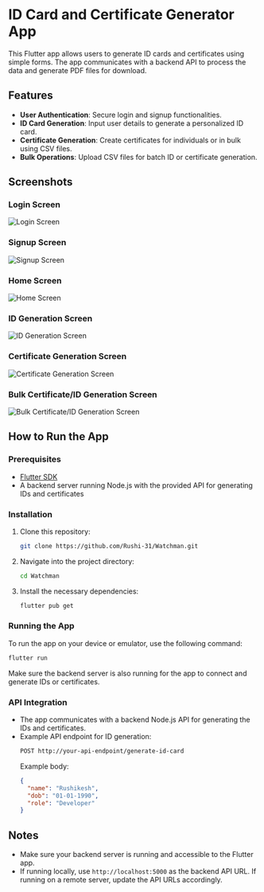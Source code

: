 

# ID Card and Certificate Generator App

This Flutter app allows users to generate ID cards and certificates using simple forms. The app communicates with a backend API to process the data and generate PDF files for download.

## Features

- **User Authentication**: Secure login and signup functionalities.
- **ID Card Generation**: Input user details to generate a personalized ID card.
- **Certificate Generation**: Create certificates for individuals or in bulk using CSV files.
- **Bulk Operations**: Upload CSV files for batch ID or certificate generation.
  
## Screenshots

### Login Screen
![Login Screen](ss%20for%20watchmen/login.png)

### Signup Screen
![Signup Screen](ss%20for%20watchmen/signup.png)

### Home Screen
![Home Screen](ss%20for%20watchmen/home.png)

### ID Generation Screen
![ID Generation Screen](ss%20for%20watchmen/id%20generate.png)

### Certificate Generation Screen
![Certificate Generation Screen](ss%20for%20watchmen/certificate%20generate.png)

### Bulk Certificate/ID Generation Screen
![Bulk Certificate/ID Generation Screen](ss%20for%20watchmen/bulk.png)

## How to Run the App

### Prerequisites

- [Flutter SDK](https://flutter.dev/docs/get-started/install)
- A backend server running Node.js with the provided API for generating IDs and certificates

### Installation

1. Clone this repository:
   ```bash
   git clone https://github.com/Rushi-31/Watchman.git
   ```

2. Navigate into the project directory:
   ```bash
   cd Watchman
   ```

3. Install the necessary dependencies:
   ```bash
   flutter pub get
   ```

### Running the App

To run the app on your device or emulator, use the following command:
```bash
flutter run
```

Make sure the backend server is also running for the app to connect and generate IDs or certificates.

### API Integration

- The app communicates with a backend Node.js API for generating the IDs and certificates.
- Example API endpoint for ID generation:
  ```bash
  POST http://your-api-endpoint/generate-id-card
  ```
  Example body:
  ```json
  {
    "name": "Rushikesh",
    "dob": "01-01-1990",
    "role": "Developer"
  }
  ```

## Notes

- Make sure your backend server is running and accessible to the Flutter app.
- If running locally, use `http://localhost:5000` as the backend API URL. If running on a remote server, update the API URLs accordingly.

